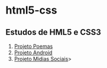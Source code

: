 # html5-css
 <h2>Estudos de HML5 e CSS3</h2> 

<ol> 
   <li> <a href="https://humbertomb1.github.io/html5-css/exercicios/ex019/" target="_blank">Projeto Poemas</a></li>
   <li><a href="https://humbertomb1.github.io/html5-css/exercicios/ex016/Index.html" target="_blank">Projeto Android</a> </li>
   <li> <a href="https://github.com/humbertomb1/html5-css/blob/main/exercicios/ex022/index.html"> Projeto Midias Sociais</a>> </li>
</ol>